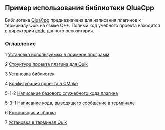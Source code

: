 
## Пример использования библиотеки QluaCpp ##

Библиотека [QluaCpp](https://github.com/elelel/qluacpp) предназначена для написания плагинов к терминалу Quik на языке C++. Полный код учебного проекта находится в директории [code](../../code) данного репозитария.

### Оглавление ###
1 [Установка используемых в примере программ](1_Prerequisites.md)

2 [Структура проекта плагина для Quik](2_Project_Structure.md)

3 [Установка библиотек](3_Libraries.md)

4 [Конфигурация проекта в CMake](4_CMake_Project.md)

5-1-2 [Написание базового служебного кода плагина](5_1-2_Basic_Code.md)

5-3-1 [Написание кода, выводящего сообщение в терминале](5_3_1_Tick_Counter.md)
 
6  [Компиляция и сборка](6_Building.md)

7 [Установка в терминал Quik](7_Installing.md)
 
 
